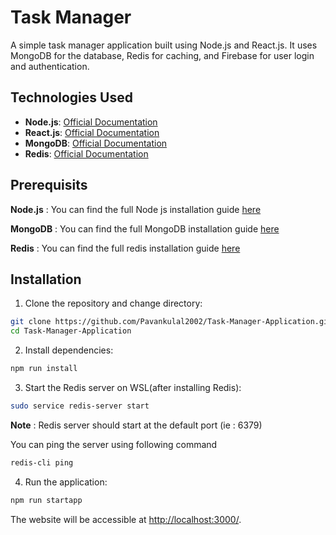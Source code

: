 # Task Manager

A simple task manager application built using Node.js and React.js. It uses MongoDB for the database, Redis for caching, and Firebase for user login and authentication.


## Technologies Used

- **Node.js**: [Official Documentation](https://nodejs.org/en/docs/)
- **React.js**: [Official Documentation](https://reactjs.org/docs/getting-started.html)
- **MongoDB**: [Official Documentation](https://docs.mongodb.com/)
- **Redis**: [Official Documentation](https://redis.io/documentation)


## Prerequisits

**Node.js** : You can find the full Node js installation guide [here](https://nodejs.org/en/learn/getting-started/how-to-install-nodejs)

**MongoDB** : You can find the full MongoDB installation guide [here](https://www.mongodb.com/docs/manual/installation/)

**Redis** : You can find the full redis installation guide [here](https://redis.io/docs/latest/get-started/)



## Installation

1. Clone the repository and change directory:

```bash
git clone https://github.com/Pavankulal2002/Task-Manager-Application.git
cd Task-Manager-Application
```

2. Install dependencies:

```bash
npm run install
``` 

3. Start the Redis server on WSL(after installing Redis):

```bash
sudo service redis-server start
```
**Note** : Redis server should start at the default port (ie : 6379)

You can ping the server using following command

```bash
redis-cli ping
```

4. Run the application:

```bash
npm run startapp
```

The website will be accessible at [http://localhost:3000/](http://localhost:3000/).


